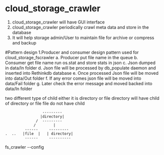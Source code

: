 # cloud_storage_crawler
1. cloud_storage_crawler will have GUI interface
2. cloud_storage_crawler periodically crawl meta data and store in the database
3. It will help storage admin/User to maintain file for archive or compress and backup

#Pattern design
    1.Producer and consumer design pattern used for cloud_storage_fscrawler
     	a. Producer put file name in the queue
     	b. Consumer get file name run os.stat and store stats in json
     	c. Json dumped in data/In folder
     	d. Json file will be processed by db_populate daemon and inserted into Rethinkdb database
     	e. Once processed Json file will be moved into data/Out folder
     	f. If any error comes json file will be moved into data/Fail folder
     	g. Later check the error message and moved backed into data/In folder

two different type of child either it is directory or file
directory will have child of directory or file
file do not have child

                     ---------
                    |directory|
                  /  ---------
                 /        |
             ------     ---------
    .  ..   |file  |   | directory|
             ------     ----------


fs_crawler --config <config file>

